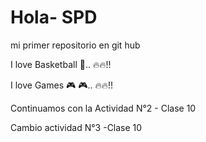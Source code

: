# Hola- SPD

mi primer repositorio en git hub 

I love Basketball 🏀.. 🔥🔥!!

I love Games 🎮 🎮.. 🔥🔥!!

Continuamos con la Actividad N°2 - Clase 10 

Cambio actividad N°3 -Clase 10
